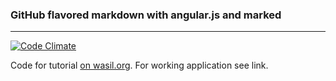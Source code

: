 ### GitHub flavored markdown with angular.js and marked

---

[![Code Climate](https://codeclimate.com/github/wasilak/GitHub-flavored-markdown-with-angularjs-and-marked/badges/gpa.svg)](https://codeclimate.com/github/wasilak/GitHub-flavored-markdown-with-angularjs-and-marked)

Code for tutorial [on wasil.org](http://wasil.org/tutorial-markdown-editor-with-angularjs-and-marked). For working application see link.
